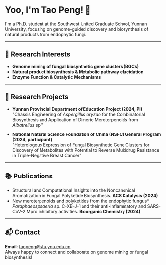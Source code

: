 # Yoo, I'm Tao Peng! 👋

I'm a Ph.D. student at the Southwest United Graduate School, Yunnan University, focusing on genome-guided discovery and biosynthesis of natural products from endophytic fungi.

---

## 🔎 Research Interests

- **Genome mining of fungal biosynthetic gene clusters (BGCs)**
- **Natural product biosynthesis & Metabolic pathway elucidation**
- **Enzyme Function & Catalytic Mechanisms**

---

## 🧭 Research Projects

- **Yunnan Provincial Department of Education Project (2024, PI)**  
  "Chassis Engineering of *Aspergillus oryzae* for the Combinatorial Biosynthesis and Application of Dimeric Meroterpenoids from *Albatrellus* sp."

- **National Natural Science Foundation of China (NSFC) General Program (2024, participant)**  
  "Heterologous Expression of Fungal Biosynthetic Gene Clusters for Discovery of Metabolites with Potential to Reverse Multidrug Resistance in Triple-Negative Breast Cancer"

---

## 📚 Publications

- Structural and Computational Insights into the Noncanonical Aromatization in Fungal Polyketide Biosynthesis. **ACS Catalysis (2024)**
- New meroterpenoids and polyketides from the endophytic fungus* *Paraphaeosphaeria* sp. C-XB-J-1 and their anti-inflammatory and SARS-CoV-2 Mpro inhibitory activities. **Bioorganic Chemistry (2024)**

---

## 📬 Contact

**Email**: taopeng@stu.ynu.edu.cn  
Always happy to connect and collaborate on genome mining or fungal biosynthesis!
